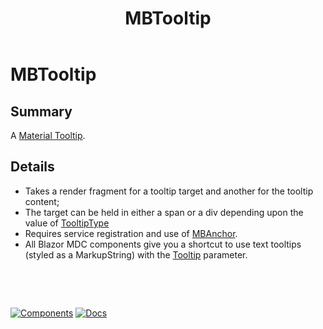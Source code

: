 ﻿---
uid: C.MBTooltip
title: MBTooltip
---
# MBTooltip

## Summary

A [Material Tooltip](https://github.com/material-components/material-components-web/tree/master/packages/mdc-tooltip#tooltip).

## Details

-  Takes a render fragment for a tooltip target and another for the tooltip content;
-  The target can be held in either a span or a div depending upon the value of [TooltipType](xref:BlazorMdc.MBTooltip.TooltipType)
-  Requires service registration and use of [MBAnchor](xref:C.MBAnchor).
-  All Blazor MDC components give you a shortcut to use text tooltips (styled as a MarkupString) with the [Tooltip](xref:BlazorMdc.Internal.ComponentFoundation.Tooltip) parameter.

&nbsp;

&nbsp;

[![Components](https://img.shields.io/static/v1?label=Components&message=Core&color=blue)](xref:A.CoreComponents)
[![Docs](https://img.shields.io/static/v1?label=API%20Documentation&message=MBTooltip&color=brightgreen)](xref:BlazorMdc.MBTooltip)